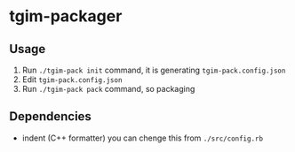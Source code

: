 # tgim-packager

## Usage

1. Run `./tgim-pack init` command, it is generating `tgim-pack.config.json`
2. Edit `tgim-pack.config.json`
3. Run `./tgim-pack pack` command, so packaging

## Dependencies

- indent (C++ formatter)
  you can chenge this from `./src/config.rb`
